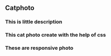 ## Catphoto

### This is little description 
### This cat photo create with the help of css 
### These are responsive photo
